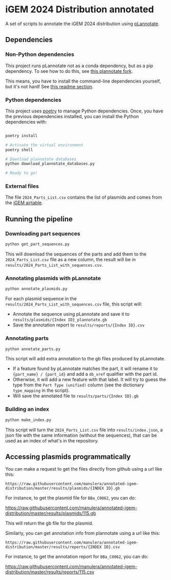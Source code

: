 # iGEM 2024 Distribution annotated

A set of scripts to annotate the iGEM 2024 distribution using [pLannotate](https://github.com/mmcguffi/pLannotate).

## Dependencies

### Non-Python dependencies

This project runs pLannotate not as a conda dependency, but as a pip dependency. To see how
to do this, see [this plannotate fork](https://github.com/manulera/plannotate).

This means, you have to install the command-line dependencies yourself, but it's not hard! See [this readme section](https://github.com/manulera/plannotate?tab=readme-ov-file#non-python-dependencies).

### Python dependencies

This project uses [poetry](https://python-poetry.org/docs/) to manage Python dependencies. Once, you have the previous dependencies installed, you can install the Python dependencies with:

```bash

poetry install

# Activate the virtual environment
poetry shell

# Download plannotate databases
python download_plannotate_databases.py

# Ready to go!
```

### External files

The file `2024_Parts_List.csv` contains the list of plasmids and comes from the [iGEM airtable](https://airtable.com/appgWgf6EPX5gpnNU/shrb0c8oYTgpZDRgH/tblNqHsHbNNQP2HCX).


## Running the pipeline

### Downloading part sequences

```bash
python get_part_sequences.py
```

This will download the sequences of the parts and add them to the `2024_Parts_List.csv` file as a new column, the result will be in `results/2024_Parts_List_with_sequences.csv`.

### Annotating plasmids with pLannotate

```bash
python annotate_plasmids.py
```

For each plasmid sequence in the `results/2024_Parts_List_with_sequences.csv` file, this script will:

- Annotate the sequence using pLannotate and save it to `results/plasmids/{Index ID}_plannotate.gb`
- Save the annotation report to `results/reports/{Index ID}.csv`

### Annotating parts

```bash
python annotate_parts.py
```

This script will add extra annotation to the gb files produced by pLannotate.

- If a feature found by pLannotate matches the part, it will rename it to `{part_name} / {part_id}` and add a `db_xref` qualifier with the part id.
- Otherwise, it will add a new feature with that label. It will try to guess the type from the `Part Type (unified)` column (see the dictionary `type_mapping` in the script).
- Will save the annotated file to `results/parts/{Index ID}.gb`

### Building an index

```bash
python make_index.py
```

This script will turn the `2024_Parts_List.csv` file into `results/index.json`, a json file with the same information (without the sequences), that can be used as an index of what's in the repository.

## Accessing plasmids programmatically

You can make a request to get the files directly from github using a url like this:

```
https://raw.githubusercontent.com/manulera/annotated-igem-distribution/master/results/plasmids/{INDEX ID}.gb
```

For instance, to get the plasmid file for `BBa_C0062`, you can do:

https://raw.githubusercontent.com/manulera/annotated-igem-distribution/master/results/plasmids/115.gb

This will return the gb file for the plasmid.

Similarly, you can get annotation info from plannotate using a url like this:

```
https://raw.githubusercontent.com/manulera/annotated-igem-distribution/master/results/reports/{INDEX ID}.csv
```

For instance, to get the annotation report for `BBa_C0062`, you can do:

https://raw.githubusercontent.com/manulera/annotated-igem-distribution/master/results/reports/115.csv
